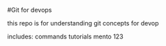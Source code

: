 #Git for devops

this repo is for understanding git concepts for devop

includes:
commands
tutorials
mento
123
